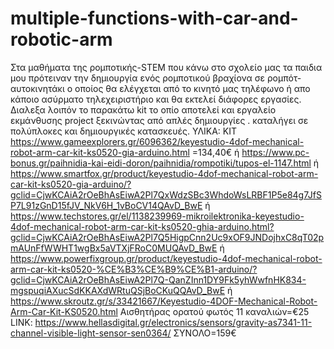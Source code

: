 # multiple-functions-with-car-and-robotic-arm
Στα μαθήματα της ρομποτικής-STEM που κάνω στο σχολείο μας τα παιδια μου πρότειναν την δημιουργία ενός ρομποτικού βραχίονα σε ρομπότ-αυτοκινητάκι ο οποίος θα ελέγχεται από το κινητό μας τηλέφωνο ή απο κάποιο ασύρματο τηλεχειριστήριο και θα εκτελεί διάφορες εργασίες. Διαλεξα λοιπόν το παρακάτω kit το οπίο αποτελεί και εργαλείο εκμάνθυσης project ξεκινώντας από απλές δημιουργίες . καταλήγει σε πολύπλοκες και δημιουργικές κατασκευές.
ΥΛΙΚΑ:
KIT
https://www.gameexplorers.gr/6096362/keyestudio-4dof-mechanical-robot-arm-car-kit-ks0520-gia-arduino.html =134,40€
ή
https://www.pc-bonus.gr/paihnidia-kai-eidi-doron/paihnidia/rompotiki/tupos-el-1147.html
ή
https://www.smartfox.gr/product/keyestudio-4dof-mechanical-robot-arm-car-kit-ks0520-gia-arduino/?gclid=CjwKCAiA2rOeBhAsEiwA2Pl7QxWdzSBc3WhdoWsLRBF1P5e84g7JfSP7L91zGnD15fJV_NkV6H_1vBoCV14QAvD_BwE
ή
https://www.techstores.gr/el/1138239969-mikroilektronika-keyestudio-4dof-mechanical-robot-arm-car-kit-ks0520-ghia-arduino.html?gclid=CjwKCAiA2rOeBhAsEiwA2Pl7Q5HigpCnn2Uc9xOF9JNDojhxC8qT02pmAUnFfWWHT1wgBx5aVTXjFRoC0MUQAvD_BwE
ή
https://www.powerfixgroup.gr/product/keyestudio-4dof-mechanical-robot-arm-car-kit-ks0520-%CE%B3%CE%B9%CE%B1-arduino/?gclid=CjwKCAiA2rOeBhAsEiwA2Pl7Q-QanZInn1DY9Fk5yhWwfnHK834-mgspuqiAXucSdKKAXdWRtuQSjBoCKuQQAvD_BwE
ή
https://www.skroutz.gr/s/33421667/Keyestudio-4DOF-Mechanical-Robot-Arm-Car-Kit-KS0520.html
Αισθητήρας ορατού φωτός 11 καναλιών=€25
LINK: https://www.hellasdigital.gr/electronics/sensors/gravity-as7341-11-channel-visible-light-sensor-sen0364/
ΣΥΝΟΛΟ=159€

